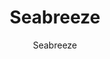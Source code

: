 ---
designer: Endless Knot
description: "Color%20Name%3A%20Wave%0AMaterial%3A%20Wool/Silk%0APile%3A%20CutStyle%3A%20Abstract%2C%20Modern"
image_primary: img/Celadon-2-600x750.jpg
image_secondary: ../../../images/blank.png
manufacturer: Endless Knot
href: https://endlessknotrugs.com/product/seabreeze-wave/
subtitle: Seabreeze
tags: 
  - endless_knot
  - hand-knotted-rugs
title: Seabreeze
image_thumb: img/Celadon-2-300x300.jpg
category: hand-knotted-rugs
slug: /manufacturers/endless-knot/hand-knotted-rugs/endless-knot-seabreeze
---